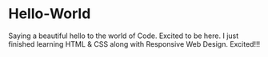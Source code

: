 # Hello-World
Saying a beautiful hello to the world of Code. Excited to be here.
I just finished learning HTML & CSS along with Responsive Web Design. Excited!!!
